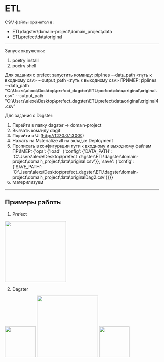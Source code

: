 # ETL

CSV файлы хранятся в:
- ETL\dagster\domain-project\domain_project\data
- ETL\prefect\data\original

___

Запуск окружения:
1. poetry install
2. poetry shell

Для задания с prefect запустить команду:
piplines --data_path <путь к входному csv> --output_path <путь к выходному csv>
ПРИМЕР: piplines --data_path "C:\Users\alexe\Desktop\prefect_dagster\ETL\prefect\data\original\original.csv" --output_path "C:\Users\alexe\Desktop\prefect_dagster\ETL\prefect\data\original\original4.csv"

Для задания с Dagster:
1. Перейти в папку dagster -> domain-project
2. Вызвать команду dagit
3. Перейти в UI (http://127.0.0.1:3000)
4. Нажать на Materialize all на вкладке Deployment
5. Прописать в конфигурации пути к входному и выходному файлам
ПРИМЕР:
{'ops': {'load': {'config': {'DATA_PATH': 'C:\Users\alexe\Desktop\prefect_dagster\ETL\dagster\domain-project\domain_project\data\original.csv'}}, 'save': {'config': {'SAVE_PATH': 'C:\Users\alexe\Desktop\prefect_dagster\ETL\dagster\domain-project\domain_project\data\originalDag2.csv'}}}}
6. Материлизуем

___

## Примеры работы
1. Prefect
<img src="https://sun9-east.userapi.com/sun9-43/s/v1/ig2/x7dyHIzwAphw1WEtvYuFfPWPdZwTMq2NRI1iXGEeG63lXHrEZPe-lVpKnrqQoLZPEuf9rRkz4CpCM4fTRlbLRLg9.jpg?size=1553x462&quality=96&type=album" height=200>

2. Dagster
<img src="https://sun9-west.userapi.com/sun9-4/s/v1/ig2/xDUHkDMbpst18KcR4genKHgfcod4UXZau7j3zK0E9_7i0lI3OXCcbD8-cZEj49Myt1q-hQgyeHVMYh8guEPyIeg5.jpg?size=634x218&quality=96&type=album" height=100>

<img src="https://sun9-west.userapi.com/sun9-6/s/v1/ig2/i8koDt_MDpI6GhsxTU2fv9AIkFYBxduD_hKDCQ5E_fta7QB3LlQI9i2FZoaWYCz7xejgu5s_fPPuFiJmw84RpBKE.jpg?size=618x766&quality=96&type=album" height=200>

<img src="https://sun9-west.userapi.com/sun9-54/s/v1/ig2/w47stpMBK-H1YfrzjSxz8pbRrHnX_Ya350DbEOtmi3St7mvns-bu9kuugZ-k8m42CV6vcm8be2d3LEtK-3Qy7orp.jpg?size=1889x145&quality=96&type=album" height=100>
